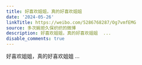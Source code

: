 ```yaml
---
title: 好喜欢姐姐，真的好喜欢姐姐
date: '2024-05-26'
linkTitle: https://weibo.com/5286768287/Og7vmfEMG
source: 多次婉拒久保织织的微博
description: 好喜欢姐姐，真的好喜欢姐姐  ...
disable_comments: true
---
```

好喜欢姐姐，真的好喜欢姐姐  ...